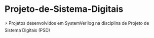 # Projeto-de-Sistema-Digitais
⚡ Projetos desenvolvidos em SystemVerilog na disciplina de Projeto de Sistema Digitais (PSD)
